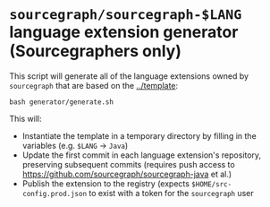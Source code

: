 # `sourcegraph/sourcegraph-$LANG` language extension generator (Sourcegraphers only)

This script will generate all of the language extensions owned by `sourcegraph` that are based on the [../template](../template):

```
bash generator/generate.sh
```

This will:

- Instantiate the template in a temporary directory by filling in the variables (e.g. `$LANG` -> `Java`)
- Update the first commit in each language extension's repository, preserving subsequent commits (requires push access to https://github.com/sourcegraph/sourcegraph-java et al.)
- Publish the extension to the registry (expects `$HOME/src-config.prod.json` to exist with a token for the `sourcegraph` user
